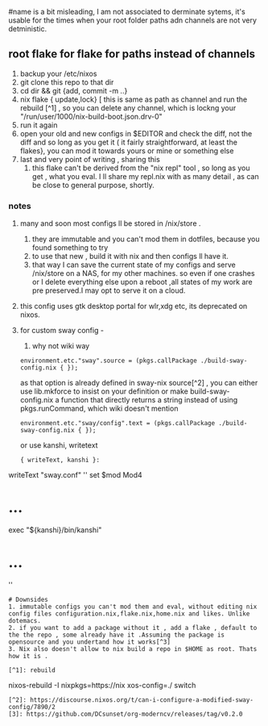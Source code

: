 #name is a bit misleading, I am not associated to derminate sytems, it's usable for the times when your root folder paths adn channels are not very detministic.
## root flake for flake for paths instead of channels
1. backup your /etc/nixos
2. git clone this repo to that dir
3. cd dir && git {add, commit -m  ..} 
4. nix flake { update,lock} [ this is same as path as channel and run the rebuild [^1] , so you can delete any channel, which is lockng your "/run/user/1000/nix-build-boot.json.drv-0" 
5. run it again
6. open your old and new configs in $EDITOR  and check the diff, not the diff and so long as you get it ( it fairly straightforward, at least the flakes}, you can mod it towards yours or mine or something else
7. last and very point of writing , sharing this
	1. this flake can't be derived from the "nix repl" tool , so long as you get , what you eval. I ll share my repl.nix with as many detail , as can be close to general purpose, shortly.
### notes
1. many and soon most configs ll be stored in /nix/store .
   1. they are immutable and you can't mod them in dotfiles, because you found something to try
   2. to use that new , build it with nix and then configs ll have it.
   3. that way I can save the current state of my configs and serve /nix/store on a NAS, for my other machines. so even if one crashes or I delete everything else upon a reboot ,all states of my work are pre preserved.I may opt to serve it on a cloud.

2. this config uses gtk desktop portal for wlr,xdg etc, its deprecated on nixos.
3. for custom sway config -
   1. why not wiki way
   ```
   environment.etc."sway".source = (pkgs.callPackage ./build-sway-config.nix { });

   ```
   as that option is already defined in sway-nix source[^2] , you can either use lib.mkforce to insist on your definition or make build-sway-config.nix a function that directly returns a string instead of using pkgs.runCommand, which wiki doesn't mention
   ```
   environment.etc."sway/config".text = (pkgs.callPackage ./build-sway-config.nix { });
   ```
   or
   use kanshi, writetext
   ```
   { writeText, kanshi }:
writeText "sway.conf" ''
  set $mod Mod4
  # ...
  exec "${kanshi}/bin/kanshi"
  # ...
''
```
# Downsides
1. immutable configs you can't mod them and eval, without editing nix config files configuration.nix,flake.nix,home.nix and likes. Unlike dotemacs.
2. if you want to add a package without it , add a flake , default to the the repo , some already have it .Assuming the package is opensource and you undertand how it works[^3]
3. Nix also doesn't allow to nix build a repo in $HOME as root. Thats how it is .

[^1]: rebuild
```
nixos-rebuild -I  nixpkgs=https://nix
xos-config=./ switch
```
[^2]: https://discourse.nixos.org/t/can-i-configure-a-modified-sway-config/7890/2
[3]: https://github.com/DCsunset/org-moderncv/releases/tag/v0.2.0